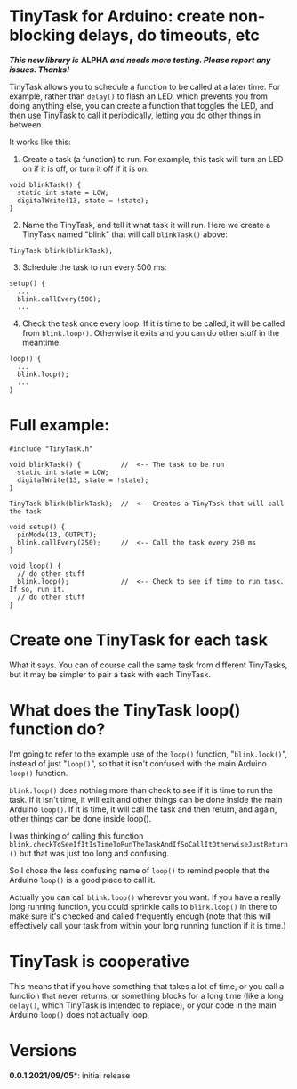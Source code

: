 # TinyTask for Arduino: create non-blocking delays, do timeouts, etc

***This new library is*** **ALPHA** ***and needs more testing. Please report any issues. Thanks!***

TinyTask allows you to schedule a function to be called at a later time.
For example, rather than ```delay()``` to flash an LED, which prevents you from
doing anything else, you can create a function that toggles the LED, and then
use TinyTask to call it periodically, letting you do other things in between.

It works like this:

1. Create a task (a function) to run. For example, this task will turn an LED on
   if it is off, or turn it off if it is on:

```
void blinkTask() {
  static int state = LOW;
  digitalWrite(13, state = !state);
}
```

2. Name the TinyTask, and tell it what task it will run. Here we create a TinyTask named "blink" that will call ```blinkTask()``` above:

```
TinyTask blink(blinkTask);
```

3. Schedule the task to run every 500 ms:

```
setup() {
  ...
  blink.callEvery(500);
  ...
```

4. Check the task once every loop. If it is time to be called,
it will be called from ```blink.loop()```. Otherwise it exits and you can do other stuff in the meantime:

```
loop() {
  ...
  blink.loop();
  ...
}
```

# Full example:

```
#include "TinyTask.h"

void blinkTask() {          //  <-- The task to be run
  static int state = LOW;
  digitalWrite(13, state = !state);
}

TinyTask blink(blinkTask);  //  <-- Creates a TinyTask that will call the task

void setup() {
  pinMode(13, OUTPUT);
  blink.callEvery(250);     //  <-- Call the task every 250 ms
}

void loop() {
  // do other stuff
  blink.loop();             //  <-- Check to see if time to run task. If so, run it.
  // do other stuff
}
```

# Create one TinyTask for each task

What it says. You can of course call the same task from different TinyTasks,
but it may be simpler to pair a task with each TinyTask.
 
# What does the TinyTask loop() function do?

I'm going to refer to the example use of the ```loop()``` function, "```blink.look()```", instead of 
just "```loop()```", so that it isn't confused with the main Arduino ```loop()``` function.

```blink.loop()``` does nothing more than check to see if it is
time to run the task. If it isn't time, it will exit and other things
can be done inside the main Arduino ```loop()```. If it is time, it will call
the task and then return, and again, other things can be done inside loop().

I was thinking of calling this function
```blink.checkToSeeIfItIsTimeToRunTheTaskAndIfSoCallItOtherwiseJustReturn()```
but that was just too long and confusing.

So I chose the less confusing name of ```loop()``` to remind people that the
Arduino ```loop()``` is a good place to call it.

Actually you can call ```blink.loop()``` wherever you want. If you have a
really long running function, you could sprinkle calls to ```blink.loop()```
in there to make sure it's checked and called frequently enough (note that
this will effectively call your task from within your long running function if it is time.)

# TinyTask is cooperative

This means that if you have something that takes a lot of time, or you call a function that never returns, or something blocks for a long time (like a long ```delay()```, which TinyTask is intended to replace), or your code in the main Arduino ```loop()``` does not actually loop,

# Versions

**0.0.1 2021/09/05***: initial release
